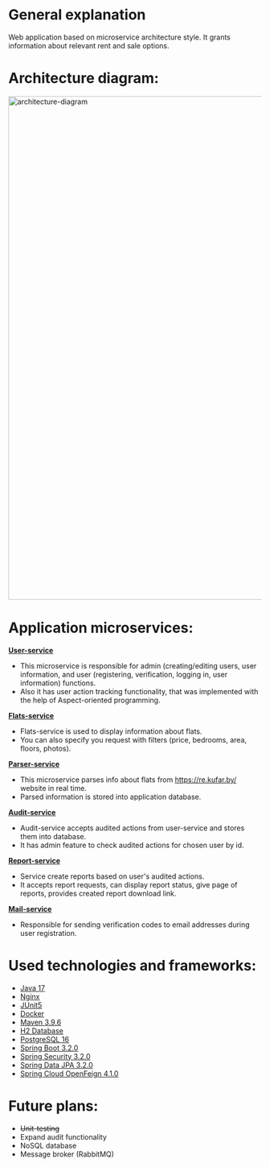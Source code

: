 # General explanation

Web application based on microservice architecture style. It grants information about relevant rent and sale options.

# Architecture diagram:
<img src="https://raw.githubusercontent.com/L1BER2Y/apartments_search/main/architecture-diagram.png" alt="architecture-diagram" width="1000"/>

# Application microservices:

**[User-service](https://github.com/L1BER2Y/apartments_search/tree/main/user-service)**
- This microservice is responsible for admin (creating/editing users, user information, and user (registering, verification, logging in, user information) functions.
- Also it has user action tracking functionality, that was implemented with the help of Aspect-oriented programming.

**[Flats-service](https://github.com/L1BER2Y/apartments_search/tree/main/flats-service)**
- Flats-service is used to display information about flats.
- You can also specify you request with filters (price, bedrooms, area, floors, photos).

**[Parser-service](https://github.com/L1BER2Y/apartments_search/tree/main/parser-service)**
- This microservice parses info about flats from https://re.kufar.by/ website in real time. 
- Parsed information is stored into application database.

**[Audit-service](https://github.com/L1BER2Y/apartments_search/tree/main/audit-service)**
- Audit-service accepts audited actions from user-service and stores them into database. 
- It has admin feature to check audited actions for chosen user by id.

**[Report-service](https://github.com/L1BER2Y/apartments_search/tree/main/report-service)**
- Service create reports based on user's audited actions.
- It accepts report requests, can display report status, give page of reports, provides created report download link.

**[Mail-service](https://github.com/L1BER2Y/apartments_search/tree/main/mail-service)**
- Responsible for sending verification codes to email addresses during user registration.

# Used technologies and frameworks:
- [Java 17](https://docs.oracle.com/en/java/javase/17/docs/api/)
- [Nginx](https://nginx.org/en/)
- [JUnit5](https://junit.org/junit5/)
- [Docker](https://www.docker.com/)
- [Maven 3.9.6](https://maven.apache.org/)
- [H2 Database](https://www.h2database.com/html/main.html)
- [PostgreSQL 16](https://www.postgresql.org/)
- [Spring Boot 3.2.0](https://spring.io/projects/spring-boot)
- [Spring Security 3.2.0](https://spring.io/projects/spring-security)
- [Spring Data JPA 3.2.0](https://spring.io/projects/spring-data-jpa)
- [Spring Cloud OpenFeign 4.1.0](https://spring.io/projects/spring-cloud-openfeign)

# Future plans:
- ~~Unit-testing~~
- Expand audit functionality 
- NoSQL database
- Message broker (RabbitMQ)
